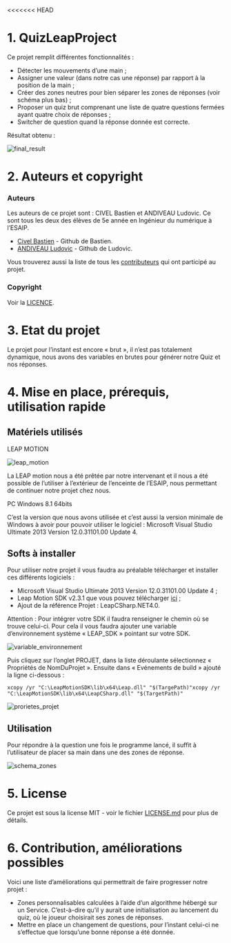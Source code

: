 <<<<<<< HEAD
# 1. QuizLeapProject 

Ce projet remplit différentes fonctionnalités :
*   Détecter les mouvements d’une main ;
*   Assigner une valeur (dans notre cas une réponse) par rapport à la position de la main ;
*   Créer des zones neutres pour bien séparer les zones de réponses (voir schéma plus bas) ;
*   Proposer un quiz brut comprenant une liste de quatre questions fermées ayant quatre choix de réponses ;
*   Switcher de question quand la réponse donnée est correcte.

Résultat obtenu :

![final_result](https://github.com/Ludovic-Andiveau/quiz/tree/master/quizzLeapProject/img/final_result.png "Interface finale via terminal")


# 2. Auteurs et copyright

### Auteurs

Les auteurs de ce projet sont : CIVEL Bastien et ANDIVEAU Ludovic. Ce sont tous les deux des élèves de 5e année en Ingénieur du numérique à l’ESAIP.


* [Civel Bastien](https://github.com/BastienCivel) - Github de Bastien.
* [ANDIVEAU Ludovic](https://github.com/Ludovic-Andiveau/) - Github de Ludovic.


Vous trouverez aussi la liste de tous les [contributeurs](https://github.com/Ludovic-Andiveau/quiz/graphs/contributors) qui ont participé au projet.

### Copyright

Voir la [LICENCE](https://github.com/Ludovic-Andiveau/quiz/blob/master/LICENSE).

# 3. Etat du projet

Le projet pour l’instant est encore « brut », il n’est pas totalement dynamique, nous avons des variables en brutes pour générer notre Quiz et nos réponses.


# 4. Mise en place, prérequis, utilisation rapide

## Matériels utilisés

LEAP MOTION

![leap_motion](https://github.com/Ludovic-Andiveau/quiz/tree/master/quizzLeapProject/img/leap_motion.jpg "Leap motion connecté au pc.")

La LEAP motion nous a été prêtée par notre intervenant et il nous a été possible de l’utiliser à l’extérieur de l’enceinte de l’ESAIP, nous permettant de continuer notre projet chez nous.


PC Windows 8.1 64bits

C’est la version que nous avons utilisée et c’est aussi la version minimale de Windows à avoir pour pouvoir utiliser le logiciel : Microsoft Visual Studio Ultimate 2013 Version 12.0.31101.00 Update 4.

## Softs à installer

Pour utiliser notre projet il vous faudra au préalable télécharger et installer ces différents logiciels :

*	Microsoft Visual Studio Ultimate 2013 Version 12.0.31101.00 Update 4 ;
*   Leap Motion SDK v2.3.1 que vous pouvez télécharger [ici](https://developer.leapmotion.com/sdk/v2/) ; 
*	Ajout de la référence Projet : LeapCSharp.NET4.0.


Attention : Pour intégrer votre SDK il faudra renseigner le chemin où se trouve celui-ci.
Pour cela il vous faudra ajouter une variable d’environnement système « LEAP_SDK » pointant sur votre SDK.

![variable_environnement](https://github.com/Ludovic-Andiveau/quiz/tree/master/quizzLeapProject/img/variable_environnement.png "Ajout variable environnement.")

Puis cliquez sur l’onglet PROJET, dans la liste déroulante sélectionnez « Propriétés de NomDuProjet ». Ensuite dans « Evénements de build » ajouté la ligne ci-dessous :

```
xcopy /yr "C:\LeapMotionSDK\lib\x64\Leap.dll" "$(TargePath)"xcopy /yr "C:\LeapMotionSDK\lib\x64\LeapCSharp.dll" "$(TargetPath)"
```

![prorietes_projet](https://github.com/Ludovic-Andiveau/quiz/tree/master/quizzLeapProject/img/prorietes_projet.png "Modification propriétés du projet.")

## Utilisation

Pour répondre à la question une fois le programme lancé, il suffit à l’utilisateur de placer sa main dans une des zones de réponse. 

![schema_zones](https://github.com/Ludovic-Andiveau/quiz/tree/master/quizzLeapProject/img/schema_zones.JPG "Schema des zones de réponses.")

# 5. License

Ce projet est sous la license MIT - voir le fichier [LICENSE.md](https://github.com/Ludovic-Andiveau/quiz/blob/master/LICENSE) pour plus de détails.

# 6. Contribution, améliorations possibles

Voici une liste d’améliorations qui permettrait de faire progresser notre projet : 
*   Zones personnalisables calculées à l’aide d’un algorithme hébergé sur un Service. C’est-à-dire qu’il y aurait une initialisation au lancement du quiz, où le joueur choisirait ses zones de réponses.
*   Mettre en place un changement de questions, pour l’instant celui-ci ne s’effectue que lorsqu’une bonne réponse a été donnée. 
